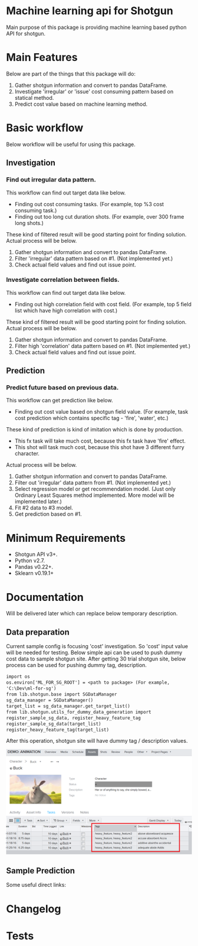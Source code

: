 # Machine learning api for Shotgun

Main purpose of this package is providing machine learning based python API for shotgun.

# Main Features

Below are part of the things that this package will do:

1. Gather shotgun information and convert to pandas DataFrame.
2. Investigate 'irregular' or 'issue' cost consuming pattern based on statical method.
3. Predict cost value based on machine learning method.

# Basic workflow

Below workflow will be useful for using this package.

## Investigation

### Find out irregular data pattern.

This workflow can find out target data like below.

* Finding out cost consuming tasks. (For example, top %3 cost consuming task.)
* Finding out too long cut duration shots. (For example, over 300 frame long shots.)

These kind of filtered result will be good starting point for finding solution.
Actual process will be below.

1. Gather shotgun information and convert to pandas DataFrame.
2. Filter 'irregular' data pattern based on #1. (Not implemented yet.)
3. Check actual field values and find out issue point.

### Investigate correlation between fields.

This workflow can find out target data like below.

* Finding out high correlation field with cost field. (For example, top 5 field list which have high correlation with cost.)

These kind of filtered result will be good starting point for finding solution.
Actual process will be below.

1. Gather shotgun information and convert to pandas DataFrame.
2. Filter high 'correlation' data pattern based on #1. (Not implemented yet.)
3. Check actual field values and find out issue point.

## Prediction

### Predict future based on previous data.

This workflow can get prediction like below.

* Finding out cost value based on shotgun field value. (For example, task cost prediction which contains specific tag - 'fire', 'water', etc.)

These kind of prediction is kind of imitation which is done by production.

* This fx task will take much cost, because this fx task have 'fire' effect.
* This shot will task much cost, because this shot have 3 different furry character.

Actual process will be below.

1. Gather shotgun information and convert to pandas DataFrame.
2. Filter out 'irregular' data pattern from #1. (Not implemented yet.)
3. Select regression model or get recommendation model. (Just only Ordinary Least Squares method implemented. More model will be implemented later.)
4. Fit #2 data to #3 model.
5. Get prediction based on #1.

# Minimum Requirements

* Shotgun API v3+.
* Python v2.7.
* Pandas v0.22+.
* Sklearn v0.19.1+

# Documentation

Will be delivered later which can replace below temporary description.

## Data preparation

Current sample config is focusing 'cost' investigation.
So 'cost' input value will be needed for testing.
Below simple api can be used to push dummy cost data to sample shotgun site.
After getting 30 trial shotgun site, below process can be used for pushing dummy tag, description.

    import os
    os.environ['ML_FOR_SG_ROOT'] = <path to package> (For example, 'C:\Dev\ml-for-sg')
    from lib.shotgun.base import SGDataManager
    sg_data_manager = SGDataManager()
    target_list = sg_data_manager.get_target_list()
    from lib.shotgun.utils_for_dummy_data_generation import register_sample_sg_data, register_heavy_feature_tag
    register_sample_sg_data(target_list)
    register_heavy_feature_tag(target_list)

After this operation, shotgun site will have dummy tag / description values.

![Alt text](/docs/images/dummy_sg_data.png)

## Sample Prediction



Some useful direct links:

# Changelog

# Tests


